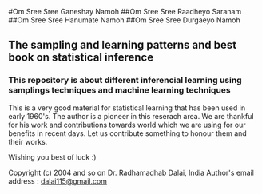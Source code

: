 #Om Sree Sree Ganeshay Namoh
##Om Sree Sree Raadheyo Saranam
##Om Sree Sree Hanumate Namoh 
##Om Sree Sree Durgaeyo Namoh


## The sampling and learning patterns and best book on statistical inference

### This repository is about different inferencial learning using samplings techniques and machine learning techniques  

This is a very good material for statistical learning that has been used in early 1960's. The author is a pioneer in this reserach area. We are thankful for his work and contributions towards world which we are using for our benefits in recent days. Let us contribute something to honour them and their works. 

Wishing you best of luck :)

 
Copyright (c) 2004 and so on Dr. Radhamadhab Dalai, India
Author's email address :  dalai115@gmail.com

